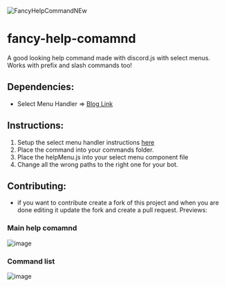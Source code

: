 ![FancyHelpCommandNEw](https://user-images.githubusercontent.com/91988772/188330429-326c06dc-35a1-4322-a901-93b61f59923e.jpg)

# fancy-help-comamnd
A good looking help command made with discord.js with select menus. Works with prefix and slash commands too!

## Dependencies:
- Select Menu Handler => [Blog Link](https://dev.lunarcodes.org/djs-v14-select-menu-handler)

## Instructions:
1. Setup the select menu handler instructions [here](https://dev.lunarcodes.org/djs-v14-select-menu-handler)
2. Place the command into your commands folder.
3. Place the helpMenu.js into your select menu component file
4. Change all the wrong paths to the right one for your bot.

## Contributing:
- if you want to contribute create a fork of this project and when you are done editing it update the fork and create a pull request.
Previews:
### Main help comamnd

![image](https://user-images.githubusercontent.com/91988772/188330465-ecf1cf07-15e6-4f24-bc04-adc9491eafc4.png)

### Command list
![image](https://user-images.githubusercontent.com/91988772/188330482-3405a79e-d87c-4232-ae4b-02ba2ed00187.png)

